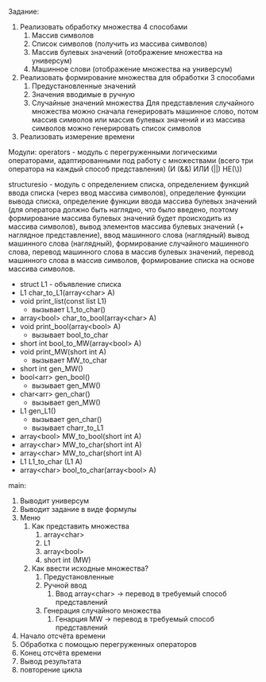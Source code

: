 Задание:
1) Реализовать обработку множества 4 способами
	1) Массив символов
	2) Список символов (получить из массива символов)
	3) Массив булевых значений (отображение множества на универсум)
	4) Машинное слови (отображение множества на универсум)
2) Реализовать формирование множества для обработки 3 способами
	1) Предустановленные значений
	2) Значения вводимые в ручную
	3) Случайные значений множества
		Для представления случайного множества можно сначала генерировать машинное слово, потом массив символов или массив булевых значений и из массива символов можно генерировать список символов
3) Реализовать измерение времени

Модули:
operators - модуль с перегруженными логическими операторами, адаптированными под работу с множествами (всего три оператора на каждый способ представления) (И (&&) ИЛИ (||) НЕ(\\))

structuresio - модуль с определением списка, определением функций ввода списка (через ввод массива символов), определение функции вывода списка, определение функции ввода массива булевых значений (для оператора должно быть наглядно, что было введено, поэтому формирование массива булевых значений будет происходить из массива символов), вывод элементов массива булевых значений (+ наглядное представление), ввод машинного слова (наглядный) вывод машинного слова (наглядный), формирование случайного машинного слова, перевод машинного слова в массив булевых значений, перевод машинного слова в массив символов, формирование списка на основе массива символов.
- struct L1 - объявление списка
- L1 char_to_L1(array\<char> A)
- void print_list(const list L1)
	- вызывает L1_to_char()
- array\<bool> char_to_bool(array\<char> A)
- void print_bool(array\<bool> A)
	- вызывает bool_to_char
- short int bool_to_MW(array\<bool> A)
- void print_MW(short int A)
	- вызывает MW_to_char
- short int gen_MW()
- bool\<arr> gen_bool()
	- вызывает gen_MW()
- char\<arr> gen_char()
	- вызывает gen_MW()
- L1 gen_L1()
	- вызывает gen_char()
	- вызывает charr_to_L1
- array\<bool> MW_to_bool(short int A)
- array\<char> MW_to_char(short int A)
- array\<char> MW_to_char(short int A)
- L1 L1_to_char (L1 A)
- array\<char> bool_to_char(array\<bool> A)

main:
1) Выводит универсум
2) Выводит задание в виде формулы
3) Меню
	1) Как представить множества
		1) array\<char>
		2) L1
		3) array\<bool>
		4) short int (MW)
	2) Как ввести исходные множества?
		1) Предустановленные
		2) Ручной ввод
			1) Ввод array\<char> -> перевод в требуемый способ представлений
		3) Генерация случайного множества
			1) Генарция MW -> перевод в требуемый способ представлений
4) Начало отсчёта времени
5) Обработка с помощью перегруженных операторов
6) Конец отсчёта времени
7) Вывод результата
8) повторение цикла